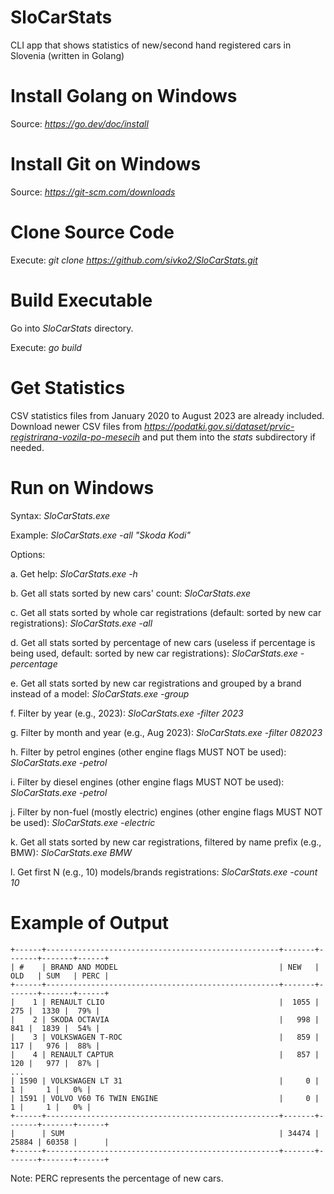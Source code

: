 # SloCarStats

CLI app that shows statistics of new/second hand registered cars in Slovenia (written in Golang)


# Install Golang on Windows

Source: *https://go.dev/doc/install*


# Install Git on Windows

Source: *https://git-scm.com/downloads*


# Clone Source Code

Execute: *git clone https://github.com/sivko2/SloCarStats.git*


# Build Executable

Go into *SloCarStats* directory.

Execute: *go build*


# Get Statistics

CSV statistics files from January 2020 to August 2023 are already included. Download newer CSV files from *https://podatki.gov.si/dataset/prvic-registrirana-vozila-po-mesecih* and put them into the *stats* subdirectory if needed.


# Run on Windows

Syntax: *SloCarStats.exe <options> <prefix model filter>*

Example: *SloCarStats.exe -all "Skoda Kodi"*

Options:

a. Get help: *SloCarStats.exe -h*

b. Get all stats sorted by new cars' count: *SloCarStats.exe*

c. Get all stats sorted by whole car registrations (default: sorted by new car registrations): *SloCarStats.exe -all*

d. Get all stats sorted by percentage of new cars (useless if percentage is being used, default: sorted by new car registrations): *SloCarStats.exe -percentage*

e. Get all stats sorted by new car registrations and grouped by a brand instead of a model: *SloCarStats.exe -group*

f. Filter by year (e.g., 2023): *SloCarStats.exe -filter 2023*

g. Filter by month and year (e.g., Aug 2023): *SloCarStats.exe -filter 082023*

h. Filter by petrol engines (other engine flags MUST NOT be used): *SloCarStats.exe -petrol*

i. Filter by diesel engines (other engine flags MUST NOT be used): *SloCarStats.exe -petrol*

j. Filter by non-fuel (mostly electric) engines (other engine flags MUST NOT be used): *SloCarStats.exe -electric*

k. Get all stats sorted by new car registrations, filtered by name prefix (e.g., BMW): *SloCarStats.exe BMW*

l. Get first N (e.g., 10) models/brands registrations: *SloCarStats.exe -count 10*


# Example of Output

```
+------+----------------------------------------------------+-------+-------+-------+------+
| #    | BRAND AND MODEL                                    | NEW   | OLD   | SUM   | PERC |
+------+----------------------------------------------------+-------+-------+-------+------+
|    1 | RENAULT CLIO                                       |  1055 |   275 |  1330 |  79% |
|    2 | SKODA OCTAVIA                                      |   998 |   841 |  1839 |  54% |
|    3 | VOLKSWAGEN T-ROC                                   |   859 |   117 |   976 |  88% |
|    4 | RENAULT CAPTUR                                     |   857 |   120 |   977 |  87% |
...
| 1590 | VOLKSWAGEN LT 31                                   |     0 |     1 |     1 |   0% |
| 1591 | VOLVO V60 T6 TWIN ENGINE                           |     0 |     1 |     1 |   0% |
+------+----------------------------------------------------+-------+-------+-------+------+
|      | SUM                                                | 34474 | 25884 | 60358 |      |
+------+----------------------------------------------------+-------+-------+-------+------+
```

Note: PERC represents the percentage of new cars.

